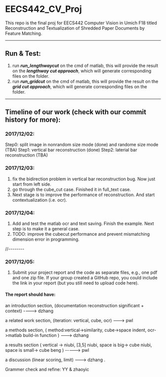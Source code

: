 # EECS442_CV_Proj

This repo is the final proj for EECS442 Computer Vision in Umich F18 titled Reconstruction and Textualization of Shredded Paper Documents by Feature Matching. 

-------

## Run & Test:
1. run ***run_lengthwaycut*** on the cmd of matlab, this will provide the result on the ***lengthway cut approach***, which will generate corresponding files on the folder. 
2. run ***run_gridcut*** on the cmd of matlab, this will provide the result on the ***grid cut approach***, which will generate corresponding files on the folder. 

-------

## Timeline of our work (check with our commit history for more):
### 2017/12/02:
Step0: split image in nonrandom size mode (done) and randome size mode (TBA)
Step1: vertical bar reconstruction (done)
Step2: laterial bar reconstruction (TBA)


### 2017/12/03:
1. fix the bidirection problem in vertical bar reconstruction bug. Now just start from left side. 
2. go through the cube_cut case. Finished it in full_text case. 
3. Next stage is to improve the performance of reconstruction. And start contextualization (i.e. ocr).


### 2017/12/04:
1. Add and test the matlab ocr and text saving. Finish the example. Next step is to make it a general case. 
2. TODO: improve the cubecut performance and prevent mismatching dimension error in programming.  

//--------
### 2017/12/05:
1. Submit your project report and the code as separate files, e.g., one pdf and one zip file. If your group created a GitHub repo, you could include the link in your report (but you still need to upload code here). 

#### The report should have: 

an introduction section, (documentation reconstruction significant + context)  ----> dzhang

a related work section, (iteration: vertical, cube, ocr) ---> pwl 

a methods section, ( method:vertical->similarity, cube->space indent, ocr->matlab build-in function ) ---> dzhang

a results section ( vertical -> niubi, [3,5] niubi, space is big-> cube niubi, space is small-> cube beng ) -----> pwl

a discussion (linear scoring, limit) ---> dzhang . 

Grammer check and refine: YY & zhaoyic






